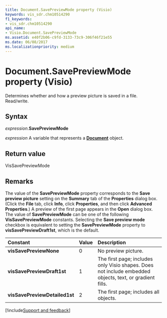 ```yaml
---
title: Document.SavePreviewMode property (Visio)
keywords: vis_sdr.chm10514290
f1_keywords:
- vis_sdr.chm10514290
api_name:
- Visio.Document.SavePreviewMode
ms.assetid: e40f2b06-c9fd-3133-73c9-306f46f21e55
ms.date: 06/08/2017
ms.localizationpriority: medium
---
```



# Document.SavePreviewMode property (Visio)

Determines whether and how a preview picture is saved in a file. Read/write.


## Syntax

_expression_.**SavePreviewMode**

_expression_ A variable that represents a **[Document](Visio.Document.md)** object.


## Return value

VisSavePreviewMode


## Remarks

The value of the **SavePreviewMode** property corresponds to the **Save preview picture** setting on the **Summary** tab of the **Properties** dialog box. (Click the **File** tab, click **Info**, click **Properties**, and then click **Advanced Properties**.) A preview of the first page appears in the **Open** dialog box. The value of **SavePreviewMode** can be one of the following **VisSavePreviewMode** constants. Selecting the **Save preview mode** checkbox is equivalent to setting the **SavePreviewMode** property to **visSavePreviewDraft1st**, which is the default.



|Constant|Value|Description|
|:-----|:-----|:-----|
| **visSavePreviewNone**| 0| No preview picture.|
| **visSavePreviewDraft1st**| 1| The first page; includes only Visio shapes. Does not include embedded objects, text, or gradient fills.|
| **visSavePreviewDetailed1st**| 2| The first page; includes all objects.|

[!include[Support and feedback](~/includes/feedback-boilerplate.md)]